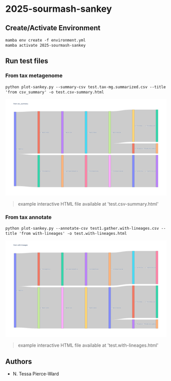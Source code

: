 # 2025-sourmash-sankey


## Create/Activate Environment

```
mamba env create -f environment.yml
mamba activate 2025-sourmash-sankey
```

## Run test files

### From tax metagenome
```
python plot-sankey.py --summary-csv test.tax-mg.summarized.csv --title 'from csv_summary' -o test.csv-summary.html  
```

![CSV Summary Sankey](test.csv-summary.png)
> example interactive HTML file available at 'test.csv-summary.html'

### From tax annotate
```
python plot-sankey.py --annotate-csv test1.gather.with-lineages.csv --title 'from with-lineages' -o test.with-lineages.html
```
![With Lineages Sankey](test.with-lineages.png)
> example interactive HTML file available at 'test.with-lineages.html'


## Authors

- N. Tessa Pierce-Ward
